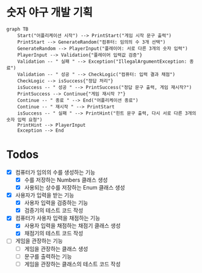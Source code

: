 # 숫자 야구 개발 기획

```mermaid
graph TB
    Start("어플리케이션 시작") --> PrintStart("게임 시작 문구 출력")
    PrintStart --> GenerateRandom("컴퓨터: 임의의 수 3개 선택")
    GenerateRandom --> PlayerInput("플레이어: 서로 다른 3개의 숫자 입력")
    PlayerInput --> Validation{"플레이어 입력값 검증"}
    Validation -- " 실패 " --> Exception("IllegalArgumentException: 종료")
    Validation -- " 성공 " --> CheckLogic("컴퓨터: 입력 결과 채점")
    CheckLogic --> isSuccess{"정답 처리"}
    isSuccess -- " 성공 " --> PrintSuccess("정답 문구 출력, 게임 재시작?")
    PrintSuccess --> Continue{"게임 재시작 ?"}
    Continue -- " 종료 " --> End("어플리케이션 종료")
    Continue -- " 재시작 " --> PrintStart
    isSuccess -- " 실패 " --> PrintHint("힌트 문구 출력, 다시 서로 다른 3개의 숫자 입력 요청")
    PrintHint --> PlayerInput
    Exception --> End
```

# Todos

- [x] 컴퓨터가 임의의 수를 생성하는 기능
    - [x] 수를 저장하는 Numbers 클래스 생성
    - [x] 사용되는 상수를 저장하는 Enum 클래스 생성
- [x] 사용자가 입력을 받는 기능
    - [x] 사용자 입력을 검증하는 기능
    - [x] 검증기의 테스트 코드 작성
- [x] 컴퓨터가 사용자 입력을 채점하는 기능
    - [x] 사용자 입력을 채점하는 채점기 클래스 생성
    - [x] 채점기의 테스트 코드 작성
- [ ] 게임을 관장하는 기능
    - [ ] 게임을 관장하는 클래스 생성
    - [ ] 문구를 출력하는 기능
    - [ ] 게임을 관장하는 클래스의 테스트 코드 작성